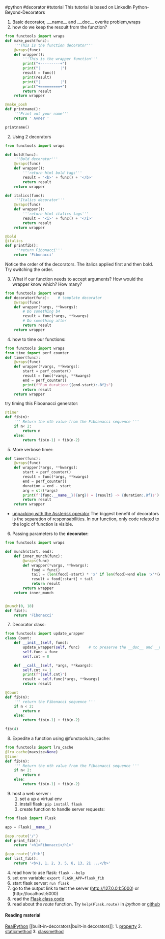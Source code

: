 #python #decorator #tutorial
This tutorial is based on LinkedIn Python-Beyond-Decorators
1.  Basic decorator,  .\_\_name\_\_ and .\_\_doc\_\_ overite problem,wraps
2. how do we keep the resoult from the function?
```python
from functools import wraps
def make_posh(func):
    '''This is the function decorator'''
    @wraps(func)
    def wrapper():
        '''This is the wrapper function'''
        print("+---------+")
        print("|         |")
        result = func()
        print(result)
        print("|         |")
        print("+=========+")
        return result
    return wrapper

@make_posh
def printname():
    '''Print out your name'''
    return ' Avner '

printname()
```

2.  Using 2 decorators
```python
from functools import wraps

def bold(func):
    '''Bold decorator'''
    @wraps(func)
    def wrapper():
        '''return html bold tags'''
        result = '<b>' + func() + '</b>'
        return result
    return wrapper

def italics(func):
    '''Italics decorator'''
    @wraps(func)
    def wrapper():
        '''return html italics tags'''
        result = '<i>' + func() + '</i>'
        return result
    return wrapper

@bold
@italics
def printfib():
    '''return Fibonacci'''
    return 'Fibonacci'
```
Notice the order of the decorators. The italics applied first and then bold. Try switching the order.

3. What if our function needs to accept arguments? How would the wrapper know which? How many?
```python
from functools import wraps
def decorator(func):    # template decorator
	@wraps(func)
	def wrapper(*args, **kwargs):
		# Do something b4
		result = func(*args, **kwargs)
		# Do something after
		return result
	return wrapper
```

4.  how to time our functions:
```python
from functools import wraps
from time import perf_counter
def timer(func):
	@wraps(func)
	def wrapper(*vargs, **kwargs):
		start = perf_counter()
		result = func(*vargs, **kwargs)
		end = perf_counter()
		print(f"Run duration:{(end-start):.8f}s")
		return result
	return wrapper
```
try timing this Fiboanacci generator:
```python
@timer
def fib(n):
	''' Return the nth value from the Fiboanacci sequence '''
	if n< 2:
	    return n
	else:
		return fib(n-1) + fib(n-2) 
```
5. More verbose timer:
```python
def timer(func):
    @wraps(func)
    def wrapper(*args, **kwargs):
        start = perf_counter()
        result = func(*args, **kwargs)
        end = perf_counter()
        duration = end - start
        arg = str(*args)
        print(f'{func.__name__}({arg}) = {result} -> {duration:.8f}s')
        return result
    return wrapper
```
- [unpacking with the Assterisk operator](https://realpython.com/python-kwargs-and-args/#unpacking-with-the-asterisk-operators)
The biggest benefit of decorators is the separation  of responsabilities. In our function, only code related to the logic of function is visible.

6. Passing parameters to the **decorator**:
```python
from functools import wraps

def munch(start, end):
    def inner_munch(func):
        @wraps(func)
        def wrapper(*vargs, **kwargs):
            food = func()
            tail = (len(food)-start) * 'x' if len(food)<end else 'x'*(end-start)+food[end:]
            result = food[:start] + tail
            return result
        return wrapper
    return inner_munch


@munch(0, 18)
def fib():
    return 'Fibonacci'

```

7. Decorator class:
```python
from functools import update_wrapper
class Count:
    def __init__(self, func):
        update_wrapper(self, func)    # to preserve the __doc__ and __name__ values
        self.func = func
        self.cnt = 0

    def __call__(self, *args, **kwargs):
        self.cnt += 1
        print(f"{self.cnt}")
        result = self.func(*args, **kwargs)
        return result

@Count
def fib(n):
    ''' return the Fibonacci sequence '''
    if n < 2:
        return n
    else:
        return fib(n-1) + fib(n-2)

fib(4)
```

8. Expedite a function using @functools.lru_cache:
```python
from functools import lru_cache
@lru_cache(maxsize=None)
@timer
def fib(n):
	''' Return the nth value from the Fiboanacci sequence '''
	if n< 2:
	    return n
	else:
		return fib(n-1) + fib(n-2)
```

9. host a web server :
	1. set a up a virtual env
	2. install flask:   `pip install flask`
	3. create function to handle server requests:
```python
from flask import Flask

app = Flask(__name__)

@app.route('/')
def print_fib():
    return '<h1>Fibonacci</h1>'

@app.route('/fib')
def list_fib():
    return '<b>1, 1, 2, 3, 5, 8, 13, 21 ...</b>'
```
4. read how to use flask:   `flask --help`
5. set env variable:    `export FLASK_APP=flask_fib`
7. start flask server:   `run flask`
8. go to the output link to test the server (http://127.0.0.1:5000) or (http://localhost:5000)
9. read the [Flask class code](https://github.com/pallets/flask/blob/main/src/flask/app.py#L98)
10. read about the *route* function. Try `help(Flask.route)` in *ipython* or [github](https://github.com/pallets/flask/blob/main/src/flask/scaffold.py#L414)
#### Reading material
[RealPython](https://realpython.com/primer-on-python-decorators/)
[[built-in-decorators|built-in decorators]]:
	1. [property](https://docs.python.org/3/library/functions.html#property)
	2. [staticmethod](https://docs.python.org/3/library/functions.html#staticmethod)
	3. [classmethod](https://docs.python.org/3/library/functions.html#classmethod)